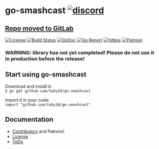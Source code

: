 # go-smashcast [![discord](https://discordapp.com/api/guilds/208605007744860163/widget.png)](https://discord.gg/We46FD4)
## [Repo moved to GitLab](https://gitlab.com/toby3d/smashcast)

[![License](https://img.shields.io/npm/l/express.svg?maxAge=2592000)](LICENSE.md)
[![Build Status](https://travis-ci.org/toby3d/go-smashcast.svg)](https://travis-ci.org/toby3d/go-smashcast)
[![GoDoc](https://godoc.org/github.com/toby3d/go-smashcast?status.svg)](https://godoc.org/github.com/toby3d/go-smashcast)
[![Go Report](https://goreportcard.com/badge/github.com/toby3d/go-smashcast)](https://goreportcard.com/report/github.com/toby3d/go-smashcast)
[![hitbox](https://img.shields.io/badge/subscribe-hitbox-99cc00.svg)](https://www.hitbox.tv/toby3d/subscribe)
[![Patreon](https://img.shields.io/badge/support-patreon-E6461A.svg?maxAge=2592000)](https://www.patreon.com/toby3d)

### WARNING: library has not yet completed! Please **do not use it in production** before the release!

## Start using go-smashcast
Download and install it:  
`$ go get github.com/toby3d/go-smashcast`

Import it in your code:  
`import "github.com/toby3d/go-smashcast"`

## Documentation
- [Contributors](CONTRIBUTORS.md) and Patrons!
- [License](LICENSE.md)
- [ToDo](https://github.com/toby3d/go-smashcast/projects/)
